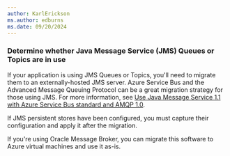 ```yaml
---
author: KarlErickson
ms.author: edburns
ms.date: 09/20/2024
---
```


### Determine whether Java Message Service (JMS) Queues or Topics are in use

If your application is using JMS Queues or Topics, you'll need to migrate them to an externally-hosted JMS server. Azure Service Bus and the Advanced Message Queuing Protocol can be a great migration strategy for those using JMS. For more information, see [Use Java Message Service 1.1 with Azure Service Bus standard and AMQP 1.0](/azure/service-bus-messaging/service-bus-java-how-to-use-jms-api-amqp).

If JMS persistent stores have been configured, you must capture their configuration and apply it after the migration.

If you're using Oracle Message Broker, you can migrate this software to Azure virtual machines and use it as-is.
